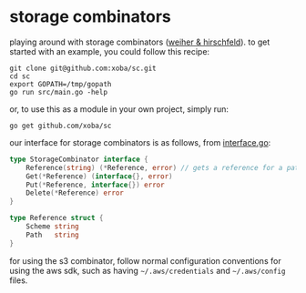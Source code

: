# storage combinators

playing around with storage combinators 
([weiher & hirschfeld](http://hirschfeld.org/writings/media/WeiherHirschfeld_2019_StorageCombinators_AcmDL_Preprint.pdf)). 
to get started with an example, you could follow this recipe:
```
git clone git@github.com:xoba/sc.git
cd sc
export GOPATH=/tmp/gopath
go run src/main.go -help
```
or, to use this as a module in your own project, simply run:
```
go get github.com/xoba/sc
```
our interface for storage combinators is as follows, from [interface.go](https://github.com/xoba/sc/blob/master/interface.go):
```go
type StorageCombinator interface {
	Reference(string) (*Reference, error) // gets a reference for a path
	Get(*Reference) (interface{}, error)
	Put(*Reference, interface{}) error
	Delete(*Reference) error
}

type Reference struct {
	Scheme string
	Path   string
}
```
for using the s3 combinator, follow normal configuration conventions for using the aws sdk, such as having 
`~/.aws/credentials` and `~/.aws/config` files.
